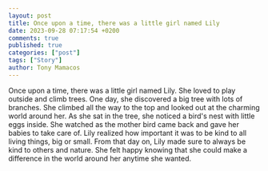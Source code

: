 ```yaml
---
layout: post
title: Once upon a time, there was a little girl named Lily
date: 2023-09-28 07:17:54 +0200
comments: true
published: true
categories: ["post"]
tags: ["Story"]
author: Tony Mamacos
---
```

Once upon a time, there was a little girl named Lily. She loved to play outside and climb trees. One day, she discovered a big tree with lots of branches. She climbed all the way to the top and looked out at the charming world around her.
As she sat in the tree, she noticed a bird's nest with little eggs inside. She watched as the mother bird came back and gave her babies to take care of. Lily realized how important it was to be kind to all living things, big or small.
From that day on, Lily made sure to always be kind to others and nature. She felt happy knowing that she could make a difference in the world around her anytime she wanted.
